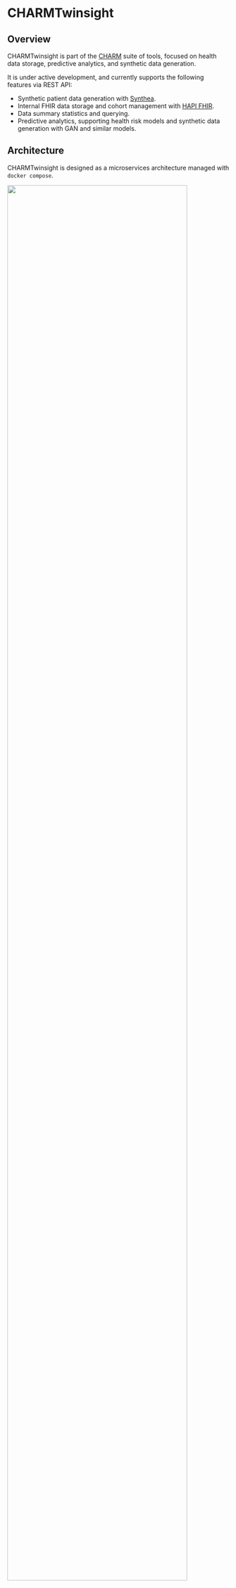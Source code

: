 

# CHARMTwinsight

## Overview

CHARMTwinsight is part of the [CHARM](https://github.com/CHARM-BDF/) suite of tools, focused on health data storage, predictive analytics, and synthetic data generation.

It is under active development, and currently supports the following features via REST API:

- Synthetic patient data generation with [Synthea](https://synthea.mitre.org/).
- Internal FHIR data storage and cohort management with [HAPI FHIR](https://hapifhir.io/).
- Data summary statistics and querying.
- Predictive analytics, supporting health risk models and synthetic data generation with GAN and similar models.

## Architecture

CHARMTwinsight is designed as a microservices architecture managed with `docker compose`. 

<img src="app/arch.png" style="align: center" width="90%">

*Note: this architecture represents implemented data flows; future features may connect HAPI FHIR to the model server, etc.*

**`router`**: Externally-facing REST API providing access to backend services. Built with FastAPI for flexibility.

**`hapi`**: HAPI FHIR server for efficient and flexible storage and querying of FHIR data.

**`hapi_db`**: Postgres database providing storage for HAPI.

**`synthea_server`**: REST API frontend to the Synthea synthetic data generator; generates FHIR data and corresponding cohort IDs for storage in HAPI.

**`stat_server_r`**: REST API for R-based analytics (summary statistics etc.) on stored FHIR or other data. Uses `plumbr` and `fhircrackr` R libraries, amongst others.

**`stat_server_py`**: REST API for Python-based analytics (summary statistics etc.) on stored FHIR or other data. Uses `FastAPI`, `fhiry`, and other Python libraries.

**`model_server`**: REST API hosting and serving arbitrary ML and statistical models packaged as Docker containers. 

**`model_server_db`**: MongoDB database for storing metadata on hosted models.


## Installation and Usage

### 0. Prerequisites

You will need `docker`; if using a Mac install [Docker Desktop](https://www.docker.com/products/docker-desktop/).

- Mac users may also wish to install GNU versions of [coreutils](https://formulae.brew.sh/formula/coreutils)
- **Mac users may also need to enable Docker volume storage under `System Preferences -> Privacy and Security -> Files and Folders -> Docker`**

### 1. Build Application Images

First, build the images for the application with `docker compose`. All `docker compose` commands need to be run in the same directory as the `docker-compose.yml` file.

```bash
# working dir: app
docker compose build
```

If you are having trouble, you might add a `--no-cache` to force rebuilding images from scratch, and/or a `--progress=plain` to see complete build progress and error logs.

### 2. Build Model Images

Next, build the default images for the model-hosting service. These default models may be complemented with other Docker-based models via the API, provided the referenced images are on the same host as the app, or available on Dockerhub or another container registry. You can skip this step if you don't intend to use the predefined models.

```bash
# working dir: app
model_server/models/build_model_images.sh
```

You can add build args to this script, e.g. `--no-cache` to force rebuilding the model images.

### 3. Start App

Using `docker compose`:

```bash
# working dir: app
docker compose up --detach
```

This starts all services in the application in a 'detached' state; subsequent docker compose commands (e.g. `docker compose logs`, `docker compose down`) can be used for management. 

The main API endpoints will be browsable at [`http://localhost/docs`](http://localhost/docs).

### 4. Load Models

The default set of predictive and generative models must be registered with the model server before use. You can skip this step if you
don't intend to use the predefined models.

```bash
# working dir: app
model_server/models/register_model_images.sh
```

Each model will be tested with the example inputs, returning the generated results.


### 5. Generate Synthetic Data

Synthetic patient data in FHIR format may be generated via a POST request to http://localhost/synthetic/synthea/generate-synthetic-patients, with url parameters `num_patients`, `num_years`, 
and `cohort_id`. The patients will be simulated with Synthea, and their records will be tagged with the provided `cohort_id` (defaulting to `default`).

It is possible to re-use the same cohort ID across multiple generations, in which case newly generated patients will be added to the cohort.

A testing script demonstrates this (retrying until the Synthea and HAPI services are up and running), creating a `cohort1` with 6 members, and a `cohort2` with 3. Each generation takes a few seconds.

```bash
# working dir: app
synthea_server/gen_patients.sh
```

These data are pushed to the FHIR server accessible at `http://localhost:8080` for development purposes.

### 6. Test Predictive Models

Predictive model capabilities are accessed under endpoints at `http://localhost/modeling`. Example CURLs are available via script:

```bash
# working dir: app
model_server/models/test_predict_models.sh
```

As above, skip if you are not developing or using models.

### 7. Test Summary Statistics

Summary statistics about generated patient data are available under endpoints at `http://localhost/stats`. Examples CURLs are available via script:

```bash
# working dir: app
stat_server_py/test_stats.sh
```

### 8. Cleaning up

Use docker compose to stop the services and cleanup:

```bash
# working dir: app
docker compose down
```

Because generating and loading synthetic data into the FHIR server is time consuming, data for the backing Postgres 
database **is persisted**. To remove this data, simply remove the files in `app/hapi/postgres_data/`:

```bash
# working dir: app
rm -rf hapi/postgres_data/*
```

Other data are not persisted (e.g. model metadata loaded into the `model_server`), though any built model docker images will remain on your local machine unless removed via docker commands (or Docker Desktop).

## Development

### Recommendations

Ideally, features are added to the service they are most aligned with, adding additional services for feature sets sufficiently unique.
To keep with a microservice architecture, services should not share disk storage, but communicate over the docker-internal network via REST.

### Iterating

As noted above, FHIR data stored in the HAPI server is persisted across runs; this allows the developer to generate synthetic data
(a time-consuming process) once while while iterating on other features. 

For development purposes, each service is exposed to the localhost on independent ports (applied automatically via `app/docker-compose.override.yaml`):

- router: localhost:80
- hapi: localhost:8080
- stat_server_py: localhost:8001
- stat_server_r: localhost:8002
- synthea_server: localhost:8003
- model_server: localhost:8004

*The HAPI server in particular is useful for browsing FHIR data and testing ad-hoc queries.*

Individual services can be rapidly iterated on even if they depend on others.
After the application has been initialized and databases populated, a typical workflow would be:

1. Initialize application as above in a detached state.
1. Make changes to service code (e.g. in `app/stat_server_py/pyserver/main.py`).

    - For Python services, add packages by running `poetry add <package-name>` next to the `pyproject.toml` file; for R services, add the package to the Dockerfile.

1. Rebuild relevant containers with `docker compose build --with-dependencies <service_name>`

    - This should only rebuild services that have changed and that are dependent on the service; Dockerfiles have also been designed to maximize use of layer caching for fast rebuilds. If you run into trouble and think caching is or other persistent data are an issue, you can try these more forceful and time-consuming rebuilds:
   
      - `docker compose down --remove-orphans --volumes`
      - `rm -rf hapi/postgres_data/*` (to remove HAPI data)
      - `docker compose build --no-cache --progress=plain` (without a target and cache to force rebuild of all services, with plain logging for surfacing potential build errors)
      - `docker compose up --force-recreate --with-dependencies --renew-anon-volumes --detach` (redeploy app)

1. Restart the services with `docker compose up <service_name>`.

    - Re-upping only the relevant service will cause only it and dependent services that have changed to be re-initialized; you won't have to wait for HAPI or other dependent services to restart. Bringing up an an attached state, with a given target, will only show logs for the specific service (useful for print-debugging).

A common development loop is thus simply `docker compose build --with-dependencies <service_name> && docker compose up <service_name>`, using Ctrl-C and rerunning to effectuate code changes, accessing services directly on their local port for testing (e.g. `http://localhost:8001` for `stat_server_py`).

## Miscellaneous

The `scripts` folder contains a few useful scripts:

- `docker_status.sh`: list various running docker resources
- `docker_clean.sh`: clobber running docker resources (containers, networks, volumes)
- `mimic_fetch_decrypt.sh`: fetch MIMIC IV FHIR data and decrypt it (MIMIC IV access approval required, contact Shawn for password)
- `mimic_sample_push_hapi.py`: pushes a rich subsample of the MIMIC IV FHIR data to the running HAPI server for testing
